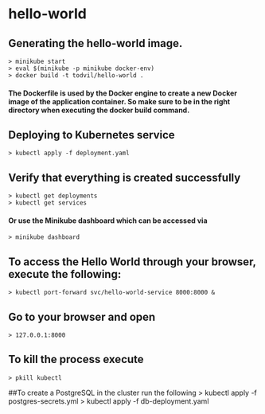 # hello-world

## Generating the hello-world image.
	> minikube start
	> eval $(minikube -p minikube docker-env)
	> docker build -t todvil/hello-world .
#### The Dockerfile is used by the Docker engine to create a new Docker image of the application container. So make sure to be in the right directory when executing the docker build command.

## Deploying to Kubernetes service
	> kubectl apply -f deployment.yaml

## Verify that everything is created successfully
	> kubectl get deployments
	> kubectl get services
#### Or use the Minikube dashboard which can be accessed via
	> minikube dashboard

## To access the Hello World through your browser, execute the following:
	> kubectl port-forward svc/hello-world-service 8000:8000 &

## Go to your browser and open
	> 127.0.0.1:8000

## To kill the process execute
	> pkill kubectl

##To create a PostgreSQL in the cluster run the following
	> kubectl apply -f postgres-secrets.yml
	> kubectl apply -f db-deployment.yaml
